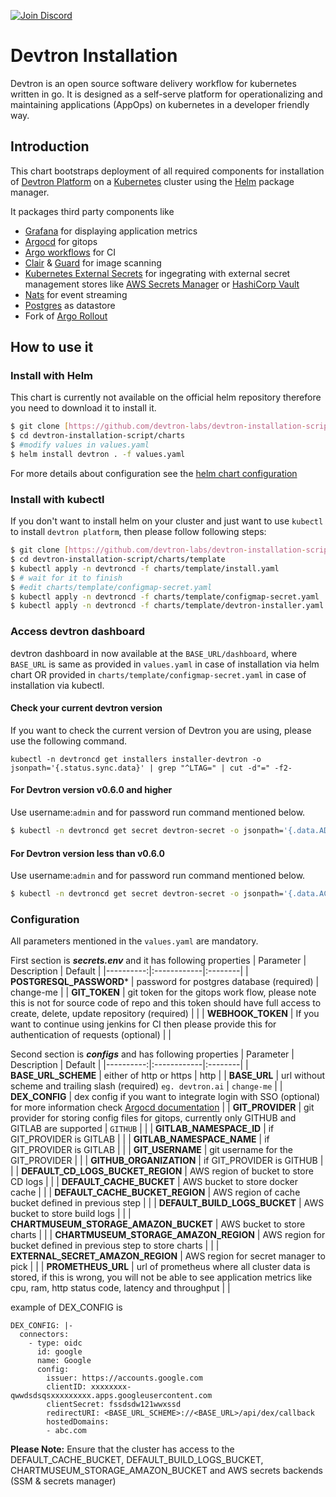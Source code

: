 
[![Join Discord](https://img.shields.io/badge/Join%20us%20on-Discord-e01563.svg)](https://discord.gg/72JDKy4)

# Devtron Installation

Devtron is an open source software delivery workflow for kubernetes written in go. It is designed as a self-serve platform for operationalizing and maintaining applications (AppOps) on kubernetes in a developer friendly way.

## Introduction

This chart bootstraps deployment of all required components for installation of [Devtron Platform](https://github.com/devtron-labs) on a [Kubernetes](http://kubernetes.io) cluster using the [Helm](https://helm.sh) package manager.

It packages third party components like 

 - [Grafana](https://github.com/grafana/grafana) for displaying application metrics 
 - [Argocd](https://github.com/argoproj/argo-cd/) for gitops 
 - [Argo workflows](https://github.com/argoproj/argo) for CI
 - [Clair](https://github.com/quay/clair) & [Guard](https://github.com/guard/guard) for image scanning
 - [Kubernetes External Secrets](https://github.com/godaddy/kubernetes-external-secrets) for ingegrating with external secret management stores like [AWS Secrets Manager](https://aws.amazon.com/secrets-manager/) or [HashiCorp Vault](https://www.vaultproject.io/)
 - [Nats](https://github.com/nats-io) for event streaming
 - [Postgres](https://github.com/postgres/postgres) as datastore
 - Fork of [Argo Rollout](https://github.com/argoproj/argo-rollouts) 

## How to use it

### Install with Helm

This chart is currently not available on the official helm repository therefore you need to download it to install it.

```bash
$ git clone [https://github.com/devtron-labs/devtron-installation-script.git](https://github.com/devtron-labs/devtron-installation-script.git)
$ cd devtron-installation-script/charts
$ #modify values in values.yaml
$ helm install devtron . -f values.yaml
```
For more details about configuration see the [helm chart configuration](#configuration)

### Install with kubectl

If you don't want to install helm on your cluster and just want to use `kubectl` to install `devtron platform`, then please follow following steps:

```bash
$ git clone [https://github.com/devtron-labs/devtron-installation-script.git](https://github.com/devtron-labs/devtron-installation-script.git)
$ cd devtron-installation-script/charts/template
$ kubectl apply -n devtroncd -f charts/template/install.yaml
$ # wait for it to finish
$ #edit charts/template/configmap-secret.yaml
$ kubectl apply -n devtroncd -f charts/template/configmap-secret.yaml
$ kubectl apply -n devtroncd -f charts/template/devtron-installer.yaml
```
### Access devtron dashboard

devtron dashboard in now available at the `BASE_URL/dashboard`, where `BASE_URL` is same as provided in `values.yaml` in case of installation via helm chart OR provided in `charts/template/configmap-secret.yaml` in case of installation via kubectl.

#### Check your current devtron version

If you want to check the current version of Devtron you are using, please use the following command.

```
kubectl -n devtroncd get installers installer-devtron -o jsonpath='{.status.sync.data}' | grep "^LTAG=" | cut -d"=" -f2-
```

#### For Devtron version v0.6.0 and higher

Use username:`admin` and for password run command mentioned below.
```bash
$ kubectl -n devtroncd get secret devtron-secret -o jsonpath='{.data.ADMIN_PASSWORD}' | base64 -d
```

#### For Devtron version less than v0.6.0

Use username:`admin` and for password run command mentioned below.
```bash
$ kubectl -n devtroncd get secret devtron-secret -o jsonpath='{.data.ACD_PASSWORD}' | base64 -d
```

### Configuration

All parameters mentioned in the `values.yaml` are mandatory.

First section is ***secrets.env*** and it has following properties
| Parameter | Description | Default |
|----------:|:------------|:--------|
| **POSTGRESQL_PASSWORD*** | password for postgres database (required) | change-me |
| **GIT_TOKEN** | git token for the gitops work flow, please note this is not for source code of repo and this token should have full access to create, delete, update repository (required) |  |
| **WEBHOOK_TOKEN** | If you want to continue using jenkins for CI then please provide this for authentication of requests (optional)  |  |

Second section is ***configs*** and has following properties
| Parameter | Description | Default |
|----------:|:------------|:--------|
| **BASE_URL_SCHEME** | either of http or https | http |
| **BASE_URL** | url without scheme and trailing slash (required) `eg. devtron.ai` | `change-me` |
| **DEX_CONFIG** | dex config if you want to integrate login with SSO (optional) for more information check [Argocd documentation](https://argo-cd.readthedocs.io/en/stable/operator-manual/user-management/) | 
| **GIT_PROVIDER** | git provider for storing config files for gitops, currently only GITHUB and GITLAB are supported | `GITHUB` | |
| **GITLAB_NAMESPACE_ID** | if GIT_PROVIDER is GITLAB | | 
| **GITLAB_NAMESPACE_NAME** | if GIT_PROVIDER is GITLAB | |
| **GIT_USERNAME** | git username for the GIT_PROVIDER | |
| **GITHUB_ORGANIZATION** | if GIT_PROVIDER is GITHUB | |
| **DEFAULT_CD_LOGS_BUCKET_REGION** | AWS region of bucket to store CD logs | |
| **DEFAULT_CACHE_BUCKET** | AWS bucket to store docker cache |  |
| **DEFAULT_CACHE_BUCKET_REGION** | AWS region of cache bucket defined in previous step | |
| **DEFAULT_BUILD_LOGS_BUCKET** | AWS bucket to store build logs | |
| **CHARTMUSEUM_STORAGE_AMAZON_BUCKET** | AWS bucket to store charts |  |
| **CHARTMUSEUM_STORAGE_AMAZON_REGION** | AWS region for bucket defined in previous step to store charts | |
| **EXTERNAL_SECRET_AMAZON_REGION** | AWS region for secret manager to pick |  |
| **PROMETHEUS_URL** | url of prometheus where all cluster data is stored, if this is wrong, you will not be able to see application metrics like cpu, ram, http status code, latency and throughput |  |

example of DEX_CONFIG is

    DEX_CONFIG: |-
      connectors:
        - type: oidc
          id: google
          name: Google
          config:
            issuer: https://accounts.google.com
            clientID: xxxxxxxx-qwwdsdsqsxxxxxxxxx.apps.googleusercontent.com
            clientSecret: fssdsdw121wwxssd
            redirectURI: <BASE_URL_SCHEME>://<BASE_URL>/api/dex/callback
            hostedDomains:
            - abc.com

**Please Note:**
Ensure that the cluster has access to the DEFAULT_CACHE_BUCKET, DEFAULT_BUILD_LOGS_BUCKET, CHARTMUSEUM_STORAGE_AMAZON_BUCKET and AWS secrets backends (SSM & secrets manager)

